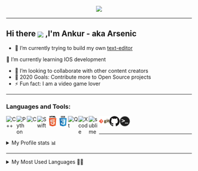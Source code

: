 <p align="center">
<img src="https://github.com/Arsenic-ATG/Arsenic-ATG/blob/master/assets/code.gif" />
</p>

---

## Hi there <img align="center" src="https://github.com/Arsenic-ATG/Arsenic-ATG/blob/master/assets/hello.gif" width="35"> ,I'm Ankur - aka Arsenic

<!--- - 🔭 I’m currently working on [automation projects](https://github.com/Arsenic-ATG/Python-Automations)  --->
- 🔭 I’m currently trying to build my own [text-editor](https://github.com/Arsenic-ATG/text-editor)
<!--- - 🌱 I’m currently learning Web Scraping and IOS development --->
<!--- - 🌱 I’m currently learning more about working of text editors --->
🌱 I’m currently learning IOS development
- 👯 I’m looking to collaborate with other content creators
- 🥅 2020 Goals: Contribute more to Open Source projects
- ⚡ Fun fact: I am a video game lover
---

### Languages and Tools:

<img align="left" alt="C++" width="28px" src="https://raw.githubusercontent.com/isocpp/logos/master/cpp_logo.png" />
<img align="left" alt="Python" width="28px" src="https://upload.wikimedia.org/wikipedia/commons/thumb/c/c3/Python-logo-notext.svg/1200px-Python-logo-notext.svg.png" />
<img align="left" alt="C" width="28px" src="https://devicons.github.io/devicon/devicon.git/icons/c/c-original.svg" />
<img align="left" alt="Swift" width="28px" src="https://www.logolynx.com/images/logolynx/48/48f08711239dd75140837d9db6a482da.png" />
<img align="left" alt="HTML5" width="28px" src="https://raw.githubusercontent.com/github/explore/80688e429a7d4ef2fca1e82350fe8e3517d3494d/topics/html/html.png" />
<img align="left" alt="CSS3" width="28px" src="https://raw.githubusercontent.com/github/explore/80688e429a7d4ef2fca1e82350fe8e3517d3494d/topics/css/css.png" />
<img align="left" alt="Qt" width="28px" src="https://upload.wikimedia.org/wikipedia/commons/thumb/0/0b/Qt_logo_2016.svg/1156px-Qt_logo_2016.svg.png" />
<img align="left" alt="Xcode" width="28px" src="https://developer.apple.com/library/archive/documentation/ToolsLanguages/Conceptual/Xcode_Overview/Art/XcodeIcon_2x.png" />
<img align="left" alt="sublime" width="28px" src="https://github.com/Arsenic-ATG/Arsenic-ATG/blob/master/assets/Sublime_Text_3_logo.png" />
<img align="left" alt="Git" width="28px" src="https://raw.githubusercontent.com/github/explore/80688e429a7d4ef2fca1e82350fe8e3517d3494d/topics/git/git.png" />
<img align="left" alt="GitHub" width="28px" src="https://raw.githubusercontent.com/github/explore/78df643247d429f6cc873026c0622819ad797942/topics/github/github.png" />
<img align="left" alt="terminal" width="28px" src="https://raw.githubusercontent.com/github/explore/80688e429a7d4ef2fca1e82350fe8e3517d3494d/topics/terminal/terminal.png" />

<br />
<br />

---

<details><summary> My Profile stats 📊</summary>
<p>
  
![Customized Card](https://github-readme-stats.vercel.app/api?username=Arsenic-ATG&show_icons=true&hide_border=true&count_private=true)

</p>
</details>


---
<details><summary> My Most Used Languages 👨‍💻</summary>
<p>
  
![Top Langs](https://github-readme-stats.vercel.app/api/top-langs/?username=Arsenic-ATG&hide=TeX,QMake&layout=compact)

</p>
</details>


